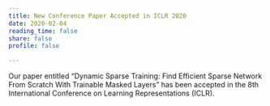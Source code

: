 ```yaml
---
title: New Conference Paper Accepted in ICLR 2020
date: 2020-02-04
reading_time: false
share: false
profile: false

---
```

Our paper entitled “Dynamic Sparse Training: Find Efficient Sparse Network From Scratch With Trainable Masked Layers” has been accepted in the 8th International Conference on Learning Representations (ICLR).
<!--more-->
